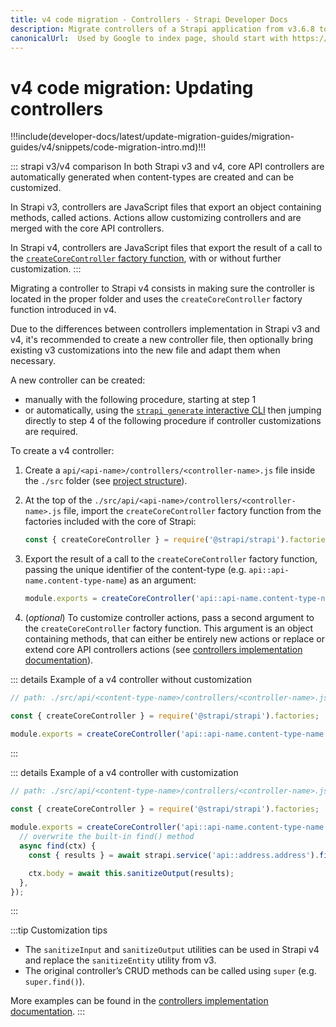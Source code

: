 ```yaml
---
title: v4 code migration - Controllers - Strapi Developer Docs
description: Migrate controllers of a Strapi application from v3.6.8 to v4.0.x
canonicalUrl:  Used by Google to index page, should start with https://docs.strapi.io/ — delete this comment when done [paste final URL here]
---
```


<!-- TODO: update SEO -->

# v4 code migration: Updating controllers

!!!include(developer-docs/latest/update-migration-guides/migration-guides/v4/snippets/code-migration-intro.md)!!!

::: strapi v3/v4 comparison
In both Strapi v3 and v4, core API controllers are automatically generated when content-types are created and can be customized.

In Strapi v3, controllers are JavaScript files that export an object containing methods, called actions. Actions allow customizing controllers and are merged with the core API controllers.

In Strapi v4, controllers are JavaScript files that export the result of a call to the [`createCoreController` factory function](/developer-docs/latest/development/backend-customization/controllers.md#implementation), with or without further customization.
:::

Migrating a controller to Strapi v4 consists in making sure the controller is located in the proper folder and uses the `createCoreController` factory function introduced in v4.

Due to the differences between controllers implementation in Strapi v3 and v4, it's recommended to create a new controller file, then optionally bring existing v3 customizations into the new file and adapt them when necessary.

A new controller can be created:

- manually with the following procedure, starting at step 1
- or automatically, using the [`strapi generate` interactive CLI](/developer-docs/latest/developer-resources/cli/CLI.md#strapi-generate) then jumping directly to step 4 of the following procedure if controller customizations are required.

To create a v4 controller:

1. Create a `api/<api-name>/controllers/<controller-name>.js` file inside the `./src` folder (see [project structure](/developer-docs/latest/setup-deployment-guides/file-structure.md)).

2. At the top of the `./src/api/<api-name>/controllers/<controller-name>.js` file, import the `createCoreController` factory function from the factories included with the core of Strapi:

    ```js
    const { createCoreController } = require('@strapi/strapi').factories;
    ```

3. Export the result of a call to the `createCoreController` factory function, passing the unique identifier of the content-type (e.g. `api::api-name.content-type-name`) as an argument:

    ```js
    module.exports = createCoreController('api::api-name.content-type-name')
    ```

4. (_optional_) To customize controller actions, pass a second argument to the `createCoreController` factory function. This argument is an object containing methods, that can either be entirely new actions or replace or extend core API controllers actions (see [controllers implementation documentation](/developer-docs/latest/development/backend-customization/controllers.md#adding-a-new-controller)).

::: details Example of a v4 controller without customization

  ```jsx
  // path: ./src/api/<content-type-name>/controllers/<controller-name>.js

  const { createCoreController } = require('@strapi/strapi').factories;

  module.exports = createCoreController('api::api-name.content-type-name');
  ```

:::

::: details Example of a v4 controller with customization

  ```jsx
  // path: ./src/api/<content-type-name>/controllers/<controller-name>.js

  const { createCoreController } = require('@strapi/strapi').factories;
    
  module.exports = createCoreController('api::api-name.content-type-name', {
    // overwrite the built-in find() method
    async find(ctx) {
      const { results } = await strapi.service('api::address.address').find();
  
      ctx.body = await this.sanitizeOutput(results);
    },
  });
  ```

:::

:::tip Customization tips

* The `sanitizeInput` and `sanitizeOutput` utilities can be used in Strapi v4 and replace the `sanitizeEntity` utility from v3.
* The original controller’s CRUD methods can be called using `super` (e.g. `super.find()`).

More examples can be found in the [controllers implementation documentation](/developer-docs/latest/development/backend-customization/controllers.md#implementation).
:::
